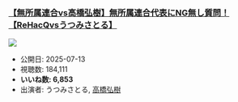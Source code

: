 ### [【無所属連合vs高橋弘樹】無所属連合代表にNG無し質問！【ReHacQvsうつみさとる】](https://www.youtube.com/watch?v=_fABllBX-34)
[![](https://img.youtube.com/vi/_fABllBX-34/sddefault.jpg)](https://www.youtube.com/watch?v=_fABllBX-34)
-   公開日: 2025-07-13
-   視聴数: 184,111
-   **いいね数: 6,853**
-   出演者: うつみさとる, [高橋弘樹](/rehacq_fan/people/高橋弘樹 "wikilink")
